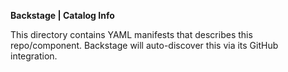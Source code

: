 **Backstage | Catalog Info**

This directory contains YAML manifests that describes this repo/component. Backstage will auto-discover this via its GitHub integration.

